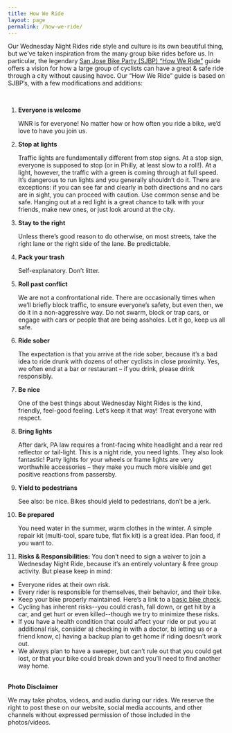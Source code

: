 ```yaml
---
title: How We Ride
layout: page
permalink: /how-we-ride/
---
```


Our Wednesday Night Rides ride style and culture is its own beautiful thing, but we’ve taken inspiration from the many group bike rides before us. In particular, the legendary [San Jose Bike Party (SJBP) “How We Ride”](https://www.google.com/url?q=https://www.sjbikeparty.org/how-we-ride/&sa=D&source=docs&ust=1671680518977370&usg=AOvVaw28Xm-C2gyWvnpITluYBRx2) guide offers a vision for how a large group of cyclists can have a great & safe ride through a city without causing havoc. Our “How We Ride” guide is based on SJBP’s, with a few modifications and additions:
  
&nbsp;

1. **Everyone is welcome**

    WNR is for everyone! No matter how or how often you ride a bike, we’d love to have you join us.       

1. **Stop at lights**

    Traffic lights are fundamentally different from stop signs. At a stop sign, everyone is supposed to stop (or in Philly, at least slow to a roll!). At a light, however, the traffic with a green is coming through at full speed. It’s dangerous to run lights and you generally shouldn’t do it. There are exceptions: if you can see far and clearly in both directions and no cars are in sight, you can proceed with caution. Use common sense and be safe. Hanging out at a red light is a great chance to talk with your friends, make new ones, or just look around at the city.

1. **Stay to the right**

    Unless there’s good reason to do otherwise, on most streets, take the right lane or the right side of the lane. Be predictable.

1. **Pack your trash**

    Self-explanatory. Don’t litter.

1. **Roll past conflict**

    We are not a confrontational ride. There are occasionally times when we’ll briefly block traffic, to ensure everyone’s safety, but even then, we do it in a non-aggressive way. Do not swarm, block or trap cars, or engage with cars or people that are being assholes. Let it go, keep us all safe.

1. **Ride sober**

    The expectation is that you arrive at the ride sober, because it’s a bad idea to ride drunk with dozens of other cyclists in close proximity. Yes, we often end at a bar or restaurant – if you drink, please drink responsibly. 

1. **Be nice**

    One of the best things about Wednesday Night Rides is the kind, friendly, feel-good feeling. Let’s keep it that way! Treat everyone with respect.

1. **Bring lights**

    After dark, PA law requires a front-facing white headlight and a rear red reflector or tail-light. This is a night ride, you need lights. They also look fantastic! Party lights for your wheels or frame lights are very worthwhile accessories – they make you much more visible and get positive reactions from passersby.

1. **Yield to pedestrians**

    See also: be nice. Bikes should yield to pedestrians, don’t be a jerk.

1. **Be prepared**

    You need water in the summer, warm clothes in the winter. A simple repair kit (multi-tool, spare tube, flat fix kit) is a great idea. Plan food, if you want to.

1. **Risks & Responsibilities:** You don’t need to sign a waiver to join a Wednesday Night Ride, because it’s an entirely voluntary & free group activity. But please keep in mind:

* Everyone rides at their own risk.
* Every rider is responsible for themselves, their behavior, and their bike.
* Keep your bike properly maintained. Here’s a link to a [basic bike check](https://bikepgh.org/2017/03/09/bike-video-abc-quick-check/).
* Cycling has inherent risks--you could crash, fall down, or get hit by a car, and get hurt or even killed--though we try to minimize these risks.
* If you have a health condition that could affect your ride or put you at additional risk, consider a) checking in with a doctor, b) letting us or a friend know, c) having a backup plan to get home if riding doesn’t work out.
* We always plan to have a sweeper, but can’t rule out that you could get lost, or that your bike could break down and you’ll need to find another way home.  

&nbsp;  
**Photo Disclaimer**

We may take photos, videos, and audio during our rides. We reserve the right to post these on our website, social media accounts, and other channels without expressed permission of those included in the photos/videos. 

&nbsp;  
